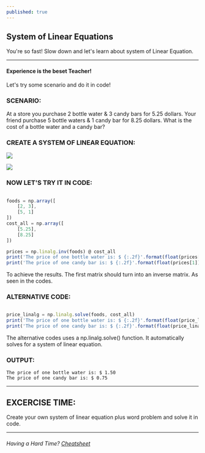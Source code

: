 ```yaml
---
published: true
---
```

## System of Linear Equations

You're so fast! Slow down and let's learn about system of Linear Equation.

****

#### Experience is the beset Teacher!

Let's try some scenario and do it in code!

### SCENARIO:

At a store you purchase 2 bottle water & 3 candy bars for 5.25 dollars. Your friend purchase 5 bottle waters & 1 candy bar for 8.25 dollars. What is the cost of a bottle water and a candy bar?

### CREATE A SYSTEM OF LINEAR EQUATION:

![]({{site.baseurl}}/images/let.png)

![]({{site.baseurl}}/images/systemlinear.png)

### NOW LET'S TRY IT IN CODE:

```javascript

foods = np.array([
    [2, 3],
    [5, 1]
])
cost_all = np.array([
    [5.25],
    [8.25]
])

prices = np.linalg.inv(foods) @ cost_all
print('The price of one bottle water is: $ {:.2f}'.format(float(prices[0])))
print('The price of one candy bar is: $ {:.2f}'.format(float(prices[1])))

```

To achieve the results. The first matrix should turn into an inverse matrix. As seen in the codes.

### ALTERNATIVE CODE:

```javascript

price_linalg = np.linalg.solve(foods, cost_all)
print('The price of one bottle water is: $ {:.2f}'.format(float(price_linalg[0])))
print('The price of one candy bar is: $ {:.2f}'.format(float(price_linalg[1])))

```

The alternative codes uses a np.linalg.solve() function. It automatically solves for a system of linear equation.

### OUTPUT:

	The price of one bottle water is: $ 1.50
	The price of one candy bar is: $ 0.75
    
****

## EXCERCISE TIME:

Create your own system of linear equation plus word problem and solve it in code.


****

###### Having a Hard Time? [Cheatsheet](https://github.com/Zofserif/Linear-Algebra/blob/master/Lab8/LinAlg%20Lab%208.ipynb)


